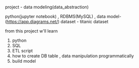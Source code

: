 project - data modeling(data_abstraction)


python(jupyter notebook) , RDBMS(MySQL) , data model-(https://app.diagrams.net/)
dataset - titanic dataset 


from this project w'll learn
1. python
2. SQL
3. ETL script
4. how to create DB table , data manipulation programmatically 
5. build model
